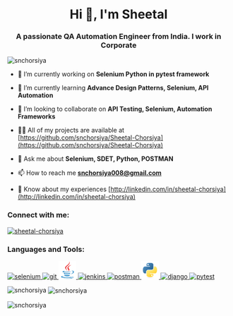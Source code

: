 <h1 align="center">Hi 👋, I'm Sheetal</h1>
<h3 align="center">A passionate QA Automation Engineer from India. I work in Corporate</h3>

<p align="left"> <img src="https://komarev.com/ghpvc/?username=snchorsiya&label=Profile%20views&color=0e75b6&style=flat" alt="snchorsiya" /> </p>

- 🔭 I’m currently working on **Selenium Python in pytest framework**

- 🌱 I’m currently learning **Advance Design Patterns, Selenium, API Automation**

- 👯 I’m looking to collaborate on **API Testing, Selenium, Automation Frameworks**

- 👨‍💻 All of my projects are available at [https://github.com/snchorsiya/Sheetal-Chorsiya](https://github.com/snchorsiya/Sheetal-Chorsiya)

- 💬 Ask me about **Selenium, SDET, Python, POSTMAN**

- 📫 How to reach me **snchorsiya008@gmail.com**

- 📄 Know about my experiences [http://linkedin.com/in/sheetal-chorsiya](http://linkedin.com/in/sheetal-chorsiya)

<h3 align="left">Connect with me:</h3>
<p align="left">
<a href="https://linkedin.com/in/sheetal-chorsiya" target="blank"><img align="center" src="https://raw.githubusercontent.com/rahuldkjain/github-profile-readme-generator/master/src/images/icons/Social/linked-in-alt.svg" alt="sheetal-chorsiya" height="30" width="40" /></a>
</p>

<h3 align="left">Languages and Tools:</h3>
<p align="left"> <a href="https://www.selenium.dev" target="_blank" rel="noreferrer"> <img src="https://raw.githubusercontent.com/detain/svg-logos/780f25886640cef088af994181646db2f6b1a3f8/svg/selenium-logo.svg" alt="selenium" width="40" height="40"/> </a>  <a href="https://git-scm.com/" target="_blank" rel="noreferrer"> <img src="https://www.vectorlogo.zone/logos/git-scm/git-scm-icon.svg" alt="git" width="40" height="40"/> </a> <a href="https://www.java.com" target="_blank" rel="noreferrer"> <img src="https://raw.githubusercontent.com/devicons/devicon/master/icons/java/java-original.svg" alt="java" width="40" height="40"/> </a> <a href="https://www.jenkins.io" target="_blank" rel="noreferrer"> <img src="https://www.vectorlogo.zone/logos/jenkins/jenkins-icon.svg" alt="jenkins" width="40" height="40"/> </a> <a href="https://postman.com" target="_blank" rel="noreferrer"> <img src="https://www.vectorlogo.zone/logos/getpostman/getpostman-icon.svg" alt="postman" width="40" height="40"/> </a> <a href="https://www.python.org" target="_blank" rel="noreferrer"> <img src="https://raw.githubusercontent.com/devicons/devicon/master/icons/python/python-original.svg" alt="python" width="40" height="40"/> </a> <a href="https://www.djangoproject.com/" target="_blank" rel="noreferrer"> <img src="https://cdn.worldvectorlogo.com/logos/django.svg" alt="django" width="40" height="40"/> </a> <a href="https://docs.pytest.org/" rel="nofollow"> <img src="https://cdn.jsdelivr.net/gh/devicons/devicon@latest/icons/pytest/pytest-original-wordmark.svg" alt="pytest" width="40" height="40"> </a> </p>

<p><img align="left" src="https://github-readme-stats.vercel.app/api/top-langs?username=snchorsiya&show_icons=true&locale=en&layout=compact" alt="snchorsiya" /></p>

<p>&nbsp;<img align="center" src="https://github-readme-stats.vercel.app/api?username=snchorsiya&show_icons=true&locale=en" alt="snchorsiya" /></p>

<p><img align="center" src="https://github-readme-streak-stats.herokuapp.com/?user=snchorsiya&" alt="snchorsiya" /></p>

